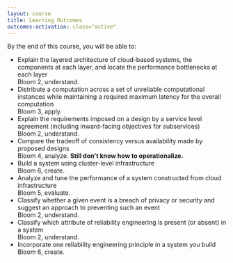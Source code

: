```yaml
---
layout: course
title: Learning Outcomes
outcomes-activation: class="active"
---
```

By the end of this course, you will be able to:

 * Explain the layered architecture of cloud-based systems, the components at each layer, and locate the performance bottlenecks at each layer
   <div class="commentary">Bloom 2, understand.</div>
 * Distribute a computation across a set of unreliable computational instances while maintaining a required maximum latency for the overall computation
   <div class="commentary">Bloom 3, apply.</div>
 * Explain the requirements imposed on a design by a service level agreement (including inward-facing objectives for subservices)
   <div class="commentary">Bloom 2, understand.</div>
 * Compare the tradeoff of consistency versus availability made by proposed designs
   <div class="commentary">Bloom 4, analyze. <strong>Still don't know how to operationalize.</strong></div>
 * Build a system using cluster-level infrastructure
   <div class="commentary">Bloom 6, create.</div>
 * Analyze and tune the performance of a system constructed from cloud infrastructure
   <div class="commentary">Bloom 5, evaluate.</div>
 * Classify whether a given event is a breach of privacy or security and suggest an approach to preventing such an event
   <div class="commentary">Bloom 2, understand.</div>
 * Classify which attribute of reliability engineering is present (or absent) in a system
   <div class="commentary">Bloom 2, understand.</div>
 * Incorporate one reliability engineering principle in a system you build
   <div class="commentary">Bloom 6, create.</div>
   
